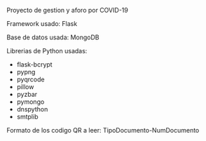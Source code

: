 Proyecto de gestion y aforo por COVID-19

Framework usado: Flask

Base de datos usada: MongoDB

Librerias de Python usadas:
- flask-bcrypt
- pypng
- pyqrcode
- pillow
- pyzbar
- pymongo
- dnspython
- smtplib

Formato de los codigo QR a leer: TipoDocumento-NumDocumento